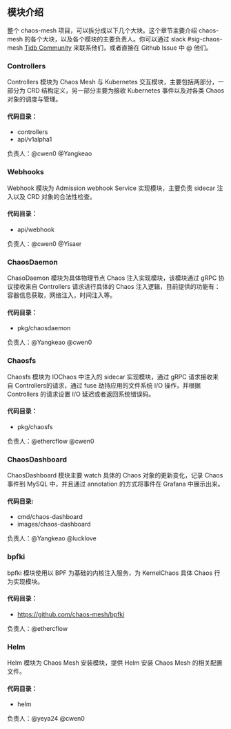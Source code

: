 ## 模块介绍

整个 chaos-mesh 项目，可以拆分成以下几个大块。这个章节主要介绍 chaos-mesh 的各个大块，以及各个模块的主要负责人。你可以通过 slack #sig-chaos-mesh [Tidb Community](tidbcommunity.slack.com) 来联系他们，或者直接在 Github Issue 中 @ 他们。


### Controllers   

Controllers 模块为 Chaos Mesh 与 Kubernetes 交互模块，主要包括两部分，一部分为 CRD 结构定义，另一部分主要为接收 Kubernetes 事件以及对各类 Chaos 对象的调度与管理。

#### 代码目录：

- controllers 
- api/v1alpha1

负责人：@cwen0 @Yangkeao 

### Webhooks  

Webhook 模块为 Admission webhook Service 实现模块，主要负责 sidecar 注入以及 CRD 对象的合法性检查。 

#### 代码目录：

- api/webhook

负责人：@cwen0 @Yisaer

### ChaosDaemon  

ChasoDaemon 模块为具体物理节点 Chaos 注入实现模块，该模块通过 gRPC 协议接收来自 Controllers 请求进行具体的 Chaos 注入逻辑，目前提供的功能有： 容器信息获取，网络注入，时间注入等。 

#### 代码目录：

- pkg/chaosdaemon

负责人：@Yangkeao @cwen0 

### Chaosfs   

Chaosfs 模块为 IOChaos 中注入的 sidecar 实现模块，通过 gRPC 请求接收来自 Controllers的请求，通过 fuse 劫持应用的文件系统 I/O 操作，并根据 Controllers 的请求设置 I/O 延迟或者返回系统错误码。 

#### 代码目录：

- pkg/chaosfs

负责人：@ethercflow @cwen0 

### ChaosDashboard   

ChaosDashboard 模块主要 watch 具体的 Chaos 对象的更新变化，记录 Chaos 事件到 MySQL 中，并且通过 annotation 的方式将事件在 Grafana 中展示出来。 

#### 代码目录:

- cmd/chaos-dashboard
- images/chaos-dashboard

负责人：@Yangkeao @lucklove 

### bpfki 

bpfki 模块使用以 BPF 为基础的内核注入服务，为 KernelChaos 具体 Chaos 行为实现模块。 

#### 代码目录：

- https://github.com/chaos-mesh/bpfki

负责人：@ethercflow 

### Helm 

Helm 模块为 Chaos Mesh 安装模块，提供 Helm 安装 Chaos Mesh 的相关配置文件。 

#### 代码目录：

- helm

负责人：@yeya24 @cwen0
